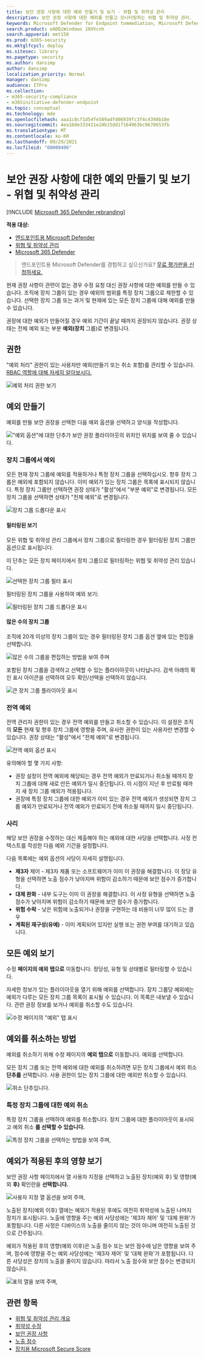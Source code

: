 ```yaml
---
title: 보안 권장 사항에 대한 예외 만들기 및 보기 - 위협 및 취약성 관리
description: 보안 권장 사항에 대한 예외를 만들고 모니터링하는 위협 및 취약성 관리.
keywords: Microsoft Defender for Endpoint tvmmediation, Microsoft Defender for Endpoint tvm, 위협 및 취약성 관리, threat & 취약성 관리, threat & 취약성 관리 remediation, tvm remediation intune, tvm remediation sccm
search.product: eADQiWindows 10XVcnh
search.appverid: met150
ms.prod: m365-security
ms.mktglfcycl: deploy
ms.sitesec: library
ms.pagetype: security
ms.author: dansimp
author: dansimp
localization_priority: Normal
manager: dansimp
audience: ITPro
ms.collection:
- m365-security-compliance
- m365initiative-defender-endpoint
ms.topic: conceptual
ms.technology: mde
ms.openlocfilehash: aaa1c8cf1d54fe589adfd06939fc3f4c4398b18e
ms.sourcegitcommit: 4ea16de333421e24b15dd1f164963bc9678653fb
ms.translationtype: MT
ms.contentlocale: ko-KR
ms.lasthandoff: 09/29/2021
ms.locfileid: "60009496"
---
```

# <a name="create-and-view-exceptions-for-security-recommendations---threat-and-vulnerability-management"></a>보안 권장 사항에 대한 예외 만들기 및 보기 - 위협 및 취약성 관리

[!INCLUDE [Microsoft 365 Defender rebranding](../../includes/microsoft-defender.md)]

**적용 대상:**

- [엔드포인트용 Microsoft Defender](https://go.microsoft.com/fwlink/?linkid=2154037)
- [위협 및 취약성 관리](next-gen-threat-and-vuln-mgt.md)
- [Microsoft 365 Defender](https://go.microsoft.com/fwlink/?linkid=2118804)

> 엔드포인트용 Microsoft Defender를 경험하고 싶으신가요? [무료 평가판을 신청하세요.](https://signup.microsoft.com/create-account/signup?products=7f379fee-c4f9-4278-b0a1-e4c8c2fcdf7e&ru=https://aka.ms/MDEp2OpenTrial?ocid=docs-wdatp-portaloverview-abovefoldlink)

현재 권장 사항이 관련이 없는 경우 수정 요청 대신 권장 사항에 대한 예외를 만들 수 있습니다. 조직에 장치 그룹이 있는 경우 예외의 범위를 특정 장치 그룹으로 제한할 수 있습니다. 선택한 장치 그룹 또는 과거 및 현재에 있는 모든 장치 그룹에 대해 예외를 만들 수 있습니다.

권장에 대한 예외가 만들어질 경우 예외 기간이 끝날 때까지 권장되지 않습니다. 권장 상태는 전체  예외 또는 부분 **예외(장치** 그룹)로 변경됩니다.

## <a name="permissions"></a>권한

"예외 처리" 권한이 있는 사용자만 예외(만들기 또는 취소 포함)를 관리할 수 있습니다. [RBAC 역할에 대해 자세히 알아보시다.](user-roles.md)

![예외 처리 권한 보기](images/tvm-exception-permissions.png)

## <a name="create-an-exception"></a>예외 만들기

예외를 만들 보안 권장을 선택한 다음 예외  옵션을 선택하고 양식을 작성합니다.

!["예외 옵션"에 대한 단추가 보안 권장 플라이아웃의 위치인 위치를 보여 줄 수 있습니다.](images/tvm-exception-options.png)

### <a name="exception-by-device-group"></a>장치 그룹에서 예외

모든 현재 장치 그룹에 예외를 적용하거나 특정 장치 그룹을 선택하십시오. 향후 장치 그룹은 예외에 포함되지 않습니다. 이미 예외가 있는 장치 그룹은 목록에 표시되지 않습니다. 특정 장치 그룹만 선택하면 권장 상태가 "활성"에서 "부분 예외"로 변경됩니다. 모든 장치 그룹을 선택하면 상태가 "전체 예외"로 변경됩니다.

![장치 그룹 드롭다운 표시](images/tvm-exception-device-group-500.png)

#### <a name="filtered-views"></a>필터링된 보기

모든 위협 및 취약성 관리 그룹에서 장치 그룹으로 필터링한 경우 필터링된 장치 그룹만 옵션으로 표시됩니다.

이 단추는 모든 장치 페이지에서 장치 그룹으로 필터링하는 위협 및 취약성 관리 있습니다.

![선택한 장치 그룹 필터 표시](images/tvm-selected-device-groups.png)

필터링된 장치 그룹을 사용하여 예외 보기:

![필터링된 장치 그룹 드롭다운 표시](images/tvm-exception-device-filter500.png)

#### <a name="large-number-of-device-groups"></a>많은 수의 장치 그룹

조직에 20개 이상의 장치 그룹이 있는 경우 필터링된 장치 그룹 옵션 옆에 있는 편집을 선택합니다. 

![많은 수의 그룹을 편집하는 방법을 보여 주며](images/tvm-exception-edit-groups.png)

포함된 장치 그룹을 검색하고 선택할 수 있는 플라이아웃이 나타납니다. 검색 아래의 확인 표시 아이콘을 선택하여 모두 확인/선택을 선택하지 않습니다.

![큰 장치 그룹 플라이아웃 표시](images/tvm-exception-device-group-flyout-400.png)

### <a name="global-exceptions"></a>전역 예외

전역 관리자 권한이 있는 경우 전역 예외를 만들고 취소할 수 있습니다. 이 설정은 조직의 **모든** 현재 및 향후 장치 그룹에 영향을 주며, 유사한 권한이 있는 사용자만 변경할 수 있습니다. 권장 상태는 "활성"에서 "전체 예외"로 변경됩니다.

![전역 예외 옵션 표시](images/tvm-exception-global.png)

유의해야 할 몇 가지 사항:

- 권장 설정이 전역 예외에 해당되는 경우 전역 예외가 만료되거나 취소될 때까지 장치 그룹에 대해 새로 만든 예외가 일시 중단됩니다. 이 시점이 지난 후 만료될 때까지 새 장치 그룹 예외가 적용됩니다.
- 권장에 특정 장치 그룹에 대한 예외가 이미 있는 경우 전역 예외가 생성되면 장치 그룹 예외가 만료되거나 전역 예외가 만료되기 전에 취소될 때까지 일시 중단됩니다.

### <a name="justification"></a>사리

해당 보안 권장을 수정하는 대신 제출해야 하는 예외에 대한 사당을 선택합니다. 사정 컨텍스트를 작성한 다음 예외 기간을 설정합니다.

다음 목록에는 예외 옵션의 사당이 자세히 설명됩니다.

- **제3자** 제어 - 제3자 제품 또는 소프트웨어가 이미 이 권장을 해결합니다. 이 정당 유형을 선택하면 노출 점수가 낮아지며 위험이 감소하기 때문에 보안 점수가 증가합니다.
- **대체 완화** - 내부 도구는 이미 이 권장을 해결합니다. 이 사정 유형을 선택하면 노출 점수가 낮아지며 위험이 감소하기 때문에 보안 점수가 증가합니다.
- **위험 수락** - 낮은 위험에 노출되거나 권장을 구현하는 데 비용이 너무 많이 드는 경우
- **계획된 재구성(유예)** - 이미 계획되어 있지만 실행 또는 권한 부여를 대기하고 있습니다.

## <a name="view-all-exceptions"></a>모든 예외 보기

수정 **페이지의 예외** **탭으로** 이동합니다. 정당성, 유형 및 상태별로 필터링할 수 있습니다.

 자세한 정보가 있는 플라이아웃을 열기 위해 예외를 선택합니다. 장치 그룹당 예외에는 예외가 다루는 모든 장치 그룹 목록이 표시될 수 있습니다. 이 목록은 내보낼 수 있습니다. 관련 권장 정보를 보거나 예외를 취소할 수도 있습니다.

![수정 페이지의 "예외" 탭 표시](images/tvm-exception-view.png)

## <a name="how-to-cancel-an-exception"></a>예외를 취소하는 방법

예외를 취소하기 위해 수정 페이지의 **예외** **탭으로** 이동합니다. 예외를 선택합니다.

모든 장치 그룹 또는 전역 예외에 대한 예외를 취소하려면 모든 장치 그룹에서 예외 취소 **단추를** 선택합니다. 사용 권한이 있는 장치 그룹에 대한 예외만 취소할 수 있습니다.

![취소 단추입니다.](images/tvm-exception-cancel.png)

### <a name="cancel-the-exception-for-a-specific-device-group"></a>특정 장치 그룹에 대한 예외 취소

특정 장치 그룹을 선택하여 예외를 취소합니다. 장치 그룹에 대한 플라이아웃이 표시되고 예외 취소 **를 선택할 수 있습니다.**

![특정 장치 그룹을 선택하는 방법을 보여 주며,](images/tvm-exception-device-group-hover.png)

## <a name="view-impact-after-exceptions-are-applied"></a>예외가 적용된 후의 영향 보기

보안 권장 사항 페이지에서 열 사용자  지정을 선택하고 노출된 장치(예외 후) 및 영향(예외 **후)** 확인란을 **선택합니다.**

![사용자 지정 열 옵션을 보여 주며,](images/tvm-after-exceptions.png)

노출된 장치(예외 이후) 열에는 예외가 적용된 후에도 여전히 취약성에 노출된 나머지 장치가 표시됩니다. 노출에 영향을 주는 예외 사당성에는 '제3자 제어' 및 '대체 완화'가 포함됩니다. 다른 사정은 디바이스의 노출을 줄이지 않는 것이 아니며 여전히 노출된 것으로 간주됩니다.

예외가 적용된 후의 영향(예외 이후)은 노출 점수 또는 보안 점수에 남은 영향을 보여 주며, 점수에 영향을 주는 예외 사당성에는 '제3자 제어' 및 '대체 완화'가 포함됩니다. 다른 사당성은 장치의 노출을 줄이지 않습니다. 따라서 노출 점수와 보안 점수는 변경되지 않습니다.

![표의 열을 보여 주며,](images/tvm-after-exceptions-table.png)

## <a name="related-topics"></a>관련 항목

- [위협 및 취약성 관리 개요](next-gen-threat-and-vuln-mgt.md)
- [취약성 수정](tvm-remediation.md)
- [보안 권장 사항](tvm-security-recommendation.md)
- [노출 점수](tvm-exposure-score.md)
- [장치용 Microsoft Secure Score](tvm-microsoft-secure-score-devices.md)
